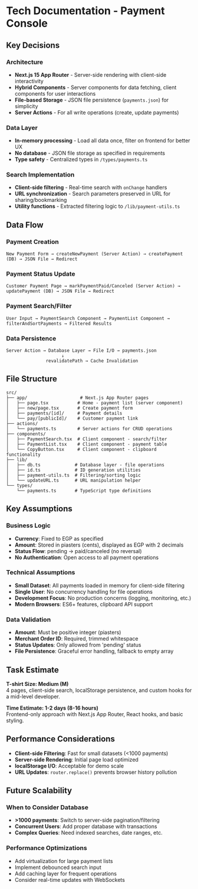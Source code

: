 # Tech Documentation - Payment Console

## Key Decisions

### Architecture

- **Next.js 15 App Router** - Server-side rendering with client-side interactivity
- **Hybrid Components** - Server components for data fetching, client components for user interactions
- **File-based Storage** - JSON file persistence (`payments.json`) for simplicity
- **Server Actions** - For all write operations (create, update payments)

### Data Layer

- **In-memory processing** - Load all data once, filter on frontend for better UX
- **No database** - JSON file storage as specified in requirements
- **Type safety** - Centralized types in `/types/payments.ts`

### Search Implementation

- **Client-side filtering** - Real-time search with `onChange` handlers
- **URL synchronization** - Search parameters preserved in URL for sharing/bookmarking
- **Utility functions** - Extracted filtering logic to `/lib/payment-utils.ts`

## Data Flow

### Payment Creation

```
New Payment Form → createNewPayment (Server Action) → createPayment (DB) → JSON File → Redirect
```

### Payment Status Update

```
Customer Payment Page → markPaymentPaid/Canceled (Server Action) → updatePayment (DB) → JSON File → Redirect
```

### Payment Search/Filter

```
User Input → PaymentSearch Component → PaymentList Component → filterAndSortPayments → Filtered Results
```

### Data Persistence

```
Server Action → Database Layer → File I/O → payments.json
                     ↓
               revalidatePath → Cache Invalidation
```

## File Structure

```
src/
├── app/                    # Next.js App Router pages
│   ├── page.tsx           # Home - payment list (server component)
│   ├── new/page.tsx       # Create payment form
│   ├── payments/[id]/     # Payment details
│   └── pay/[publicId]/    # Customer payment link
├── actions/
│   └── payments.ts        # Server actions for CRUD operations
├── components/
│   ├── PaymentSearch.tsx  # Client component - search/filter
│   ├── PaymentList.tsx    # Client component - payment table
│   └── CopyButton.tsx     # Client component - clipboard functionality
├── lib/
│   ├── db.ts             # Database layer - file operations
│   ├── id.ts             # ID generation utilities
│   ├── payment-utils.ts  # Filtering/sorting logic
│   └── updateURL.ts      # URL manipulation helper
└── types/
    └── payments.ts       # TypeScript type definitions
```

## Key Assumptions

### Business Logic

- **Currency**: Fixed to EGP as specified
- **Amount**: Stored in piasters (cents), displayed as EGP with 2 decimals
- **Status Flow**: pending → paid/canceled (no reversal)
- **No Authentication**: Open access to all payment operations

### Technical Assumptions

- **Small Dataset**: All payments loaded in memory for client-side filtering
- **Single User**: No concurrency handling for file operations
- **Development Focus**: No production concerns (logging, monitoring, etc.)
- **Modern Browsers**: ES6+ features, clipboard API support

### Data Validation

- **Amount**: Must be positive integer (piasters)
- **Merchant Order ID**: Required, trimmed whitespace
- **Status Updates**: Only allowed from 'pending' status
- **File Persistence**: Graceful error handling, fallback to empty array

## Task Estimate

**T-shirt Size: Medium (M)**  
4 pages, client-side search, localStorage persistence, and custom hooks for a mid-level developer.

**Time Estimate: 1-2 days (8-16 hours)**  
Frontend-only approach with Next.js App Router, React hooks, and basic styling.

## Performance Considerations

- **Client-side Filtering**: Fast for small datasets (<1000 payments)
- **Server-side Rendering**: Initial page load optimized
- **localStorage I/O**: Acceptable for demo scale
- **URL Updates**: `router.replace()` prevents browser history pollution

## Future Scalability

### When to Consider Database
- **>1000 payments**: Switch to server-side pagination/filtering
- **Concurrent Users**: Add proper database with transactions
- **Complex Queries**: Need indexed searches, date ranges, etc.

### Performance Optimizations
- Add virtualization for large payment lists
- Implement debounced search input
- Add caching layer for frequent operations
- Consider real-time updates with WebSockets
